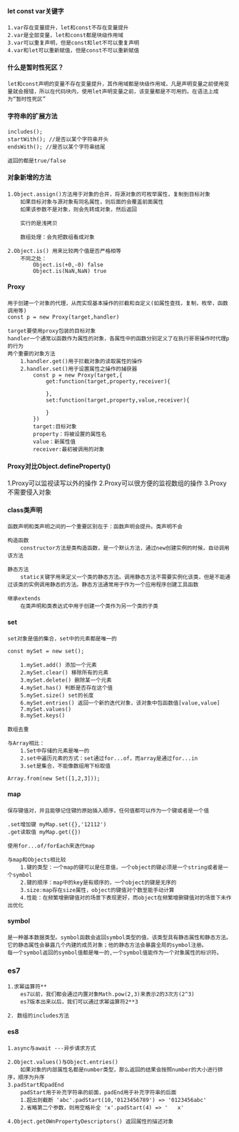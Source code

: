 #### let const var关键字
	1.var存在变量提升，let和const不存在变量提升
	2.var是全部变量，let和const都是块级作用域
	3.var可以重复声明，但是const和let不可以重复声明
	4.var和let可以重新赋值，但是const不可以重新赋值
#### 什么是暂时性死区？
	let和const声明的变量不存在变量提升，其作用域都是块级作用域，凡是声明变量之前使用变量就会报错，所以在代码块内，使用let声明变量之前，该变量都是不可用的。在语法上成为“暂时性死区”
	
#### 字符串的扩展方法
	includes();
	startWith(); //是否以某个字符串开头
	endsWith(); //是否以某个字符串结尾
	
	返回的都是true/false

#### 对象新增的方法
	1.Object.assign()方法用于对象的合并，将源对象的可枚举属性，复制到目标对象
		如果目标对象与源对象有同名属性，则后面的会覆盖前面属性
		如果该参数不是对象，则会先转成对象，然后返回
		
		实行的是浅拷贝
		
		数组处理：会先把数组看成对象
		
	2.Object.is() 用来比较两个值是否严格相等
		不同之处：
			Object.is(+0,-0) false
			Object.is(NaN,NaN) true
			
#### Proxy
	用于创建一个对象的代理，从而实现基本操作的拦截和自定义(如属性查找，复制，枚举，函数调用等)
	const p = new Proxy(target,handler)
	
	target要使用proxy包装的目标对象
	handler一个通常以函数作为属性的对象，各属性中的函数分别定义了在执行哥哥操作时代理p的行为	
	两个重要的对象方法
		1.handler.get()用于拦截对象的读取属性的操作
		2.handler.set()用于设置属性之操作的捕获器
			const p = new Proxy(target,{
				get:function(target,property,receiver){
					
				},
				set:function(target,property,value,receiver){
					
				}
			})
			target:目标对象
			property：将被设置的属性名
			value：新属性值
			receiver:最初被调用的对象
#### Proxy对比Object.defineProperty()
1.Proxy可以监视读写以外的操作
2.Proxy可以很方便的监视数组的操作
3.Proxy不需要侵入对象
		
#### class类声明
	函数声明和类声明之间的一个重要区别在于：函数声明会提升。类声明不会
	
	构造函数
		constructor方法是类构造函数，是一个默认方法，通过new创建实例的时候，自动调用该方法
		
	静态方法
		static关键字用来定义一个类的静态方法。调用静态方法不需要实例化该类，但是不能通过该类的实例调用静态的方法。静态方法通常用于作为一个应用程序创建工具函数
	
	继承extends
		在类声明和类表达式中用于创建一个类作为另一个类的子类
		
#### set
	set对象是值的集合，set中的元素都是唯一的
	
	const mySet = new set();
	
		1.mySet.add() 添加一个元素
		2.mySet.clear() 移除所有的元素
		3.mySet.delete() 删除某一个元素
		4.mySet.has() 判断是否存在这个值
		5.mySet.size() set的长度
		6.mySet.entries() 返回一个新的迭代对象，该对象中包函数值[value,value]
		7.mySet.values() 
		8.mySet.keys()
		
	数组去重
	
	与Array相比：
		1.Set中存储的元素是唯一的
		2.set中遍历元素的方式：set通过for...of，而array是通过for...in
		3.set是集合，不能像数组用下标取值
	
	Array.from(new Set([1,2,3]));	
#### map
	保存键值对，并且能够记住键的原始插入顺序，任何值都可以作为一个键或者是一个值
	
	.set增加键 myMap.set({},'12112')
	.get读取值 myMap.get({})
	
	使用for...of/forEach来迭代map
	
	与map和Objects相比较
		1.键的类型：一个map的键可以是任意值，一个object的键必须是一个string或者是一个symbol
		2.键的顺序：map中的key是有顺序的，一个object的键是无序的
		3.size:map存在size属性，object的键值对个数至能手动计算
		4.性能：在频繁增删键值对的场景下表现更好，而object在频繁增删键值对的场景下未作出优化
		
#### symbol
	是一种基本数据类型。symbol函数会返回symbol类型的值，该类型具有静态属性和静态方法。它的静态属性会暴露几个内建的成员对象；他的静态方法会暴露全局的symbol注册。
	每一个symbol返回的symbol值都是唯一的,一个symbol值能作为一个对象属性的标识符。
	
### es7
	1.求幂运算符**
		es7以前，我们都会通过内置对象Math.pow(2,3)来表示2的3次方(2^3)
		es7版本出来以后，我们可以通过求幂运算符2**3
		
	2. 数组的includes方法
	
#### es8
	1.async与await ---异步请求方式
		
	2.Object.values()与Object.entries()
		如果对象的内部属性名都是number类型，那么返回的结果会按照number的大小进行排序，顺序为升序
	3.padStart和padEnd
		padStart用于补充字符串的前面，padEnd用于补充字符串的后面
		1.超出则截断 'abc'.padStart(10,'0123456789') => '0123456abc'
		2.省略第二个参数，则用空格补全 'x'.padStart(4) => '   x'
		
	4.Object.getOWnPropertyDescriptors() 返回属性的描述对象
			
		
	